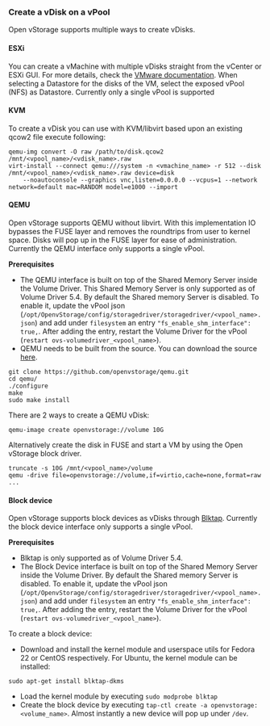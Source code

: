 ### Create a vDisk on a vPool
Open vStorage supports multiple ways to create vDisks.

#### <a name="esxi"></a>ESXi
You can create a vMachine with multiple vDisks straight from the vCenter or ESXi GUI. For more details, check the [VMware documentation](https://pubs.vmware.com/vsphere-51/index.jsp#com.vmware.vsphere.vm_admin.doc/GUID-7834894B-DD17-4D59-A9BF-A33D02478521.html). When selecting a Datastore for the disks of the VM, select the exposed vPool (NFS) as Datastore.
Currently only a single vPool is supported


#### <a name="kvm"></a>KVM
To create a vDisk you can use with KVM/libvirt based upon an existing qcow2 file execute following:
```
qemu-img convert -O raw /path/to/disk.qcow2 /mnt/<vpool_name>/<vdisk_name>.raw
virt-install --connect qemu:///system -n <vmachine_name> -r 512 --disk /mnt/<vpool_name>/<vdisk_name>.raw device=disk
    --noautoconsole --graphics vnc,listen=0.0.0.0 --vcpus=1 --network network=default mac=RANDOM model=e1000 --import
```

#### <a name="qemu"></a>QEMU
Open vStorage supports QEMU without libvirt. With this implementation IO bypasses the FUSE layer and removes the roundtrips from user to kernel space. Disks will pop up in the FUSE layer for ease of administration.
Currently the QEMU interface only supports a single vPool.

**Prerequisites**

* The QEMU interface is built on top of the Shared Memory Server inside the Volume Driver. This Shared Memory Server is only supported as of Volume Driver 5.4. By default the Shared memory Server is disabled. To enable it, update the vPool json (`/opt/OpenvStorage/config/storagedriver/storagedriver/<vpool_name>.json`) and add under `filesystem` an entry  `"fs_enable_shm_interface": true,`. After adding the entry, restart the Volume Driver for the vPool (`restart ovs-volumedriver_<vpool_name>`).
* QEMU needs to be built from the source. You can download the source [here](https://github.com/openvstorage/qemu).

```
git clone https://github.com/openvstorage/qemu.git
cd qemu/
./configure
make
sudo make install
```

There are 2 ways to create a QEMU vDisk:
```
qemu-image create openvstorage://volume 10G
```
Alternatively create the disk in FUSE and start a VM by using the Open vStorage block driver.
```
truncate -s 10G /mnt/<vpool_name>/volume
qemu -drive file=openvstorage://volume,if=virtio,cache=none,format=raw ﻿...
```

#### <a name="block"></a>Block device
Open vStorage supports block devices as vDisks through [Blktap](http://wiki.xenproject.org/wiki/Blktap). Currently the block device interface only supports a single vPool.

**Prerequisites**
* Blktap is only supported as of Volume Driver 5.4.
* The Block Device interface is built on top of the Shared Memory Server inside the Volume Driver. By default the Shared memory Server is disabled. To enable it, update the vPool json (`/opt/OpenvStorage/config/storagedriver/storagedriver/<vpool_name>.json`) and add under `filesystem` an entry  `"fs_enable_shm_interface": true,`. After adding the entry, restart the Volume Driver for the vPool (`restart ovs-volumedriver_<vpool_name>`).

To create a block device:
* Download and install the kernel module and userspace utils for Fedora 22 or CentOS respectively. For Ubuntu, the kernel module can be installed:
```
sudo apt-get install blktap-dkms
```
* Load the kernel module by executing `sudo modprobe blktap`
* Create the block device by executing `tap-ctl create -a openvstorage:<volume_name>`. Almost instantly a new device will pop up under `/dev`.
